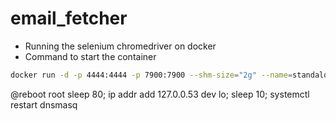 # email_fetcher

- Running the selenium chromedriver on docker
- Command to start the container
```bash
docker run -d -p 4444:4444 -p 7900:7900 --shm-size="2g" --name=standalone-chrome selenium/standalone-chrome # :latest or :<tag>
```

@reboot root sleep 80; ip addr add 127.0.0.53 dev lo; sleep 10; systemctl restart dnsmasq